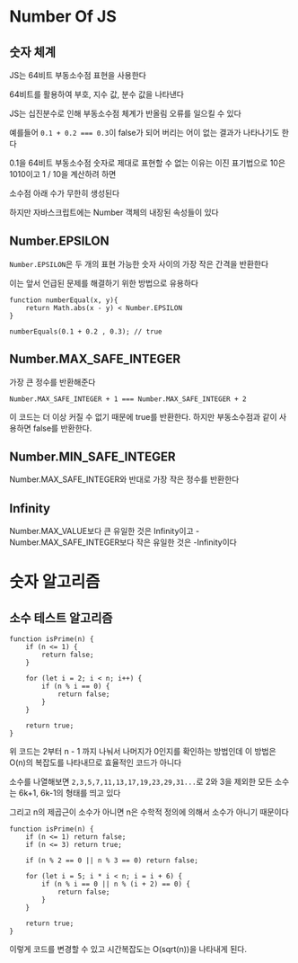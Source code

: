 # Number Of JS

## 숫자 체계

JS는 64비트 부동소수점 표현을 사용한다

64비트를 활용하여 부호, 지수 값, 분수 값을 나타낸다

JS는 십진분수로 인해 부동소수점 체계가 반올림 오류를 일으킬 수 있다

예를들어 `0.1 + 0.2 === 0.3`이 false가 되어 버리는 어이 없는 결과가 나타나기도 한다

0.1을 64비트 부동소수점 숫자로 제대로 표현할 수 없는 이유는 이진 표기법으로 10은 1010이고 1 / 10을 계산하려 하면

소수점 아래 수가 무한히 생성된다

하지만 자바스크립트에는 Number 객체의 내장된 속성들이 있다

## Number.EPSILON

`Number.EPSILON`은 두 개의 표현 가능한 숫자 사이의 가장 작은 간격을 반환한다

이는 앞서 언급된 문제를 해결하기 위한 방법으로 유용하다

```
function numberEqual(x, y){
    return Math.abs(x - y) < Number.EPSILON
}

numberEquals(0.1 + 0.2 , 0.3); // true
```

## Number.MAX_SAFE_INTEGER

가장 큰 정수를 반환해준다

`Number.MAX_SAFE_INTEGER + 1 === Number.MAX_SAFE_INTEGER + 2`

이 코드는 더 이상 커질 수 없기 때문에 true를 반환한다. 하지만 부동소수점과 같이 사용하면 false를 반환한다.

## Number.MIN_SAFE_INTEGER

Number.MAX_SAFE_INTEGER와 반대로 가장 작은 정수를 반환한다

## Infinity

Number.MAX_VALUE보다 큰 유일한 것은 Infinity이고 -Number.MAX_SAFE_INTEGER보다 작은 유일한 것은 -Infinity이다

# 숫자 알고리즘

## 소수 테스트 알고리즘

```
function isPrime(n) {
    if (n <= 1) {
        return false;
    }

    for (let i = 2; i < n; i++) {
        if (n % i == 0) {
            return false;
        }
    }

    return true;
}
```

위 코드는 2부터 n - 1 까지 나눠서 나머지가 0인지를 확인하는 방법인데 이 방법은 O(n)의 복잡도를 나타내므로 효율적인 코드가 아니다

소수를 나열해보면 `2,3,5,7,11,13,17,19,23,29,31...`로 2와 3을 제외한 모든 소수는 6k+1, 6k-1의 형태를 띄고 있다

그리고 n의 제곱근이 소수가 아니면 n은 수학적 정의에 의해서 소수가 아니기 때문이다

```
function isPrime(n) {
    if (n <= 1) return false;
    if (n <= 3) return true;

    if (n % 2 == 0 || n % 3 == 0) return false;

    for (let i = 5; i * i < n; i = i + 6) {
        if (n % i == 0 || n % (i + 2) == 0) {
            return false;
        }
    }

    return true;
}
```

이렇게 코드를 변경할 수 있고 시간복잡도는 O(sqrt(n))을 나타내게 된다.
